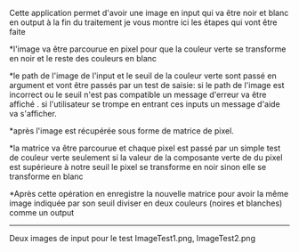 Cette application permet d'avoir une image en input qui va être noir et blanc en output à la fin du traitement je vous montre ici les étapes qui vont être faite 

*l'image va être parcourue en pixel pour que la couleur verte se transforme en noir et le reste des couleurs en blanc

*le path de l'image de l'input et le seuil de la couleur verte sont passé en argument et vont être passés par un test de saisie:
	si le path de l'image est incorrect ou le seuil n'est pas compatible un message d'erreur va être affiché .
	si l'utilisateur se trompe en entrant ces inputs un message d'aide va s'afficher.

*après l'image est récupérée sous forme de matrice de pixel.

*la matrice va être parcourue et chaque pixel est passé par un simple test de couleur verte seulement
 si 
 	la valeur de la composante verte de du pixel est supérieure à notre seuil le pixel se transforme en noir 
 sinon 
 	elle se transforme en blanc
 
 *Après cette opération en enregistre la nouvelle matrice pour avoir la même image indiquée par son seuil diviser en deux couleurs (noires et blanches) comme un output

-------------------------------------------------------------------------------------------------------------------------------------------
 Deux images de input pour le test ImageTest1.png, ImageTest2.png
 
